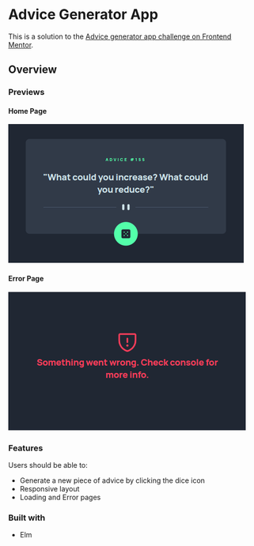 # Advice Generator App

This is a solution to the [Advice generator app challenge on Frontend Mentor](https://www.frontendmentor.io/challenges/advice-generator-app-QdUG-13db).

## Overview

### Previews

#### Home Page

![Home Page Preview](./public/previews/homepage.png)

#### Error Page

![Error Page Preview](./public/previews/errorpage.png)

### Features

Users should be able to:

- Generate a new piece of advice by clicking the dice icon
- Responsive layout
- Loading and Error pages

### Built with

- Elm
